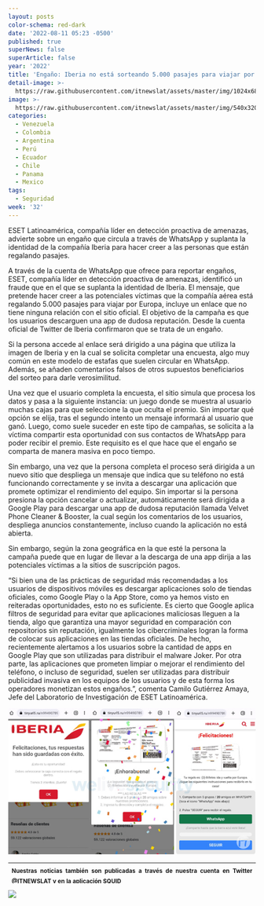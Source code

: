 ```yaml
---
layout: posts
color-schema: red-dark
date: '2022-08-11 05:23 -0500'
published: true
superNews: false
superArticle: false
year: '2022'
title: 'Engaño: Iberia no está sorteando 5.000 pasajes para viajar por Europa'
detail-image: >-
  https://raw.githubusercontent.com/itnewslat/assets/master/img/1024x680/engano-iberia-g.jpg
image: >-
  https://raw.githubusercontent.com/itnewslat/assets/master/img/540x320/engano-iberia-p.jpg
categories:
  - Venezuela
  - Colombia
  - Argentina
  - Perú
  - Ecuador
  - Chile
  - Panama
  - Mexico
tags:
  - Seguridad
week: '32'
---
```

ESET Latinoamérica, compañía líder en detección proactiva de amenazas, advierte sobre un engaño que circula a través de WhatsApp y suplanta la identidad de la compañía Iberia para hacer creer a las personas que están regalando pasajes.
 
A través de la cuenta de WhatsApp que ofrece para reportar engaños, ESET, compañía líder en detección proactiva de amenazas, identificó un fraude que en el que se suplanta la identidad de Iberia. El mensaje, que pretende hacer creer a las potenciales víctimas que la compañía aérea está regalando 5.000 pasajes para viajar por Europa, incluye un enlace que no tiene ninguna relación con el sitio oficial. El objetivo de la campaña es que los usuarios descarguen una app de dudosa reputación. Desde la cuenta oficial de Twitter de Iberia confirmaron que se trata de un engaño.

Si la persona accede al enlace será dirigido a una página que utiliza la imagen de Iberia y en la cual se solicita completar una encuesta, algo muy común en este modelo de estafas que suelen circular en WhatsApp. Además, se añaden comentarios falsos de otros supuestos beneficiarios del sorteo para darle verosimilitud.

Una vez que el usuario completa la encuesta, el sitio simula que procesa los datos y pasa a la siguiente instancia: un juego donde se muestra al usuario muchas cajas para que seleccione la que oculta el premio. Sin importar qué opción se elija, tras el segundo intento un mensaje informará al usuario que ganó. Luego, como suele suceder en este tipo de campañas, se solicita a la víctima compartir esta oportunidad con sus contactos de WhatsApp para poder recibir el premio. Este requisito es el que hace que el engaño se comparta de manera masiva en poco tiempo.

Sin embargo, una vez que la persona completa el proceso será dirigida a un nuevo sitio que despliega un mensaje que indica que su teléfono no está funcionando correctamente y se invita a descargar una aplicación que promete optimizar el rendimiento del equipo. Sin importar si la persona presiona la opción cancelar o actualizar, automáticamente será dirigida a Google Play para descargar una app de dudosa reputación llamada Velvet Phone Cleaner & Booster, la cual según los comentarios de los usuarios, despliega anuncios constantemente, incluso cuando la aplicación no está abierta. 

Sin embargo, según la zona geográfica en la que esté la persona la campaña puede que en lugar de llevar a la descarga de una app dirija a las potenciales víctimas a la sitios de suscripción pagos.

 “Si bien una de las prácticas de seguridad más recomendadas a los usuarios de dispositivos móviles es descargar aplicaciones solo de tiendas oficiales, como Google Play o la App Store, como ya hemos visto en reiteradas oportunidades, esto no es suficiente. Es cierto que Google aplica filtros de seguridad para evitar que aplicaciones maliciosas lleguen a la tienda, algo que garantiza una mayor seguridad en comparación con repositorios sin reputación, igualmente los cibercriminales logran la forma de colocar sus aplicaciones en las tiendas oficiales. De hecho, recientemente alertamos a los usuarios sobre la cantidad de apps en Google Play que son utilizadas para distribuir el malware Joker. Por otra parte, las aplicaciones que prometen limpiar o mejorar el rendimiento del teléfono, o incluso de seguridad, suelen ser utilizadas para distribuir publicidad invasiva en los equipos de los usuarios y de esta forma los operadores monetizan estos engaños.”, comenta Camilo Gutiérrez Amaya, Jefe del Laboratorio de Investigación de ESET Latinoamérica.

![](https://raw.githubusercontent.com/itnewslat/assets/master/img/540x320/engano-iberia-p.jpg)

<table style="height: 42px;" width="569">
<tbody>
<tr>
<td style="text-align: justify;"><sub><strong>Nuestras noticias también son publicadas a través de nuestra cuenta en Twitter <a href="https://twitter.com/itnewslat?lang=es">@ITNEWSLAT</a> y en la aplicación <a href="https://squidapp.co/en/">SQUID</a></strong></sub></td>
</tr>
</tbody>
</table>

<img src="https://tracker.metricool.com/c3po.jpg?hash=56f88a41e39ab42c063cc51676587a04"/>